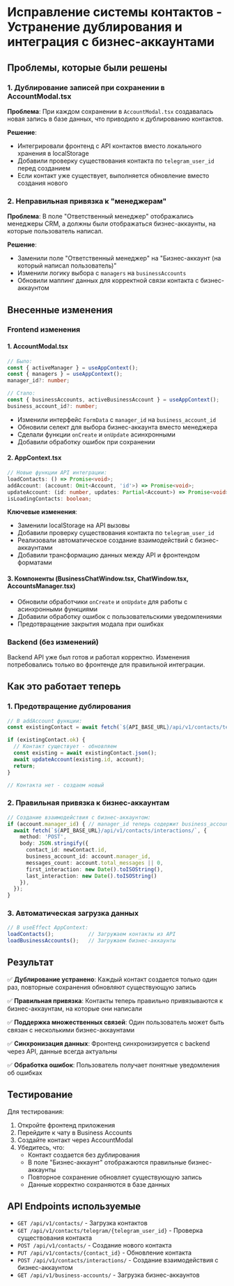 # Исправление системы контактов - Устранение дублирования и интеграция с бизнес-аккаунтами

## Проблемы, которые были решены

### 1. Дублирование записей при сохранении в AccountModal.tsx
**Проблема**: При каждом сохранении в `AccountModal.tsx` создавалась новая запись в базе данных, что приводило к дублированию контактов.

**Решение**:
- Интегрировали фронтенд с API контактов вместо локального хранения в localStorage
- Добавили проверку существования контакта по `telegram_user_id` перед созданием
- Если контакт уже существует, выполняется обновление вместо создания нового

### 2. Неправильная привязка к "менеджерам"
**Проблема**: В поле "Ответственный менеджер" отображались менеджеры CRM, а должны были отображаться бизнес-аккаунты, на которые пользователь написал.

**Решение**:
- Заменили поле "Ответственный менеджер" на "Бизнес-аккаунт (на который написал пользователь)"
- Изменили логику выбора с `managers` на `businessAccounts`
- Обновили маппинг данных для корректной связи контакта с бизнес-аккаунтом

## Внесенные изменения

### Frontend изменения

#### 1. AccountModal.tsx
```typescript
// Было:
const { activeManager } = useAppContext();
const { managers } = useAppContext();
manager_id?: number;

// Стало:
const { businessAccounts, activeBusinessAccount } = useAppContext();
business_account_id?: number;
```

- Изменили интерфейс `FormData` с `manager_id` на `business_account_id`
- Обновили селект для выбора бизнес-аккаунта вместо менеджера
- Сделали функции `onCreate` и `onUpdate` асинхронными
- Добавили обработку ошибок при сохранении

#### 2. AppContext.tsx
```typescript
// Новые функции API интеграции:
loadContacts: () => Promise<void>;
addAccount: (account: Omit<Account, 'id'>) => Promise<void>;
updateAccount: (id: number, updates: Partial<Account>) => Promise<void>;
isLoadingContacts: boolean;
```

**Ключевые изменения**:
- Заменили localStorage на API вызовы
- Добавили проверку существования контакта по `telegram_user_id`
- Реализовали автоматическое создание взаимодействий с бизнес-аккаунтами
- Добавили трансформацию данных между API и фронтендом форматами

#### 3. Компоненты (BusinessChatWindow.tsx, ChatWindow.tsx, AccountsManager.tsx)
- Обновили обработчики `onCreate` и `onUpdate` для работы с асинхронными функциями
- Добавили обработку ошибок с пользовательскими уведомлениями
- Предотвращение закрытия модала при ошибках

### Backend (без изменений)
Backend API уже был готов и работал корректно. Изменения потребовались только во фронтенде для правильной интеграции.

## Как это работает теперь

### 1. Предотвращение дублирования
```typescript
// В addAccount функции:
const existingContact = await fetch(`${API_BASE_URL}/api/v1/contacts/telegram/${account.user_id}`);

if (existingContact.ok) {
  // Контакт существует - обновляем
  const existing = await existingContact.json();
  await updateAccount(existing.id, account);
  return;
}

// Контакта нет - создаем новый
```

### 2. Правильная привязка к бизнес-аккаунтам
```typescript
// Создание взаимодействия с бизнес-аккаунтом:
if (account.manager_id) { // manager_id теперь содержит business_account_id
  await fetch(`${API_BASE_URL}/api/v1/contacts/interactions/`, {
    method: 'POST',
    body: JSON.stringify({
      contact_id: newContact.id,
      business_account_id: account.manager_id,
      messages_count: account.total_messages || 0,
      first_interaction: new Date().toISOString(),
      last_interaction: new Date().toISOString()
    }),
  });
}
```

### 3. Автоматическая загрузка данных
```typescript
// В useEffect AppContext:
loadContacts();           // Загружаем контакты из API
loadBusinessAccounts();   // Загружаем бизнес-аккаунты
```

## Результат

✅ **Дублирование устранено**: Каждый контакт создается только один раз, повторные сохранения обновляют существующую запись

✅ **Правильная привязка**: Контакты теперь правильно привязываются к бизнес-аккаунтам, на которые они написали

✅ **Поддержка множественных связей**: Один пользователь может быть связан с несколькими бизнес-аккаунтами

✅ **Синхронизация данных**: Фронтенд синхронизируется с backend через API, данные всегда актуальны

✅ **Обработка ошибок**: Пользователь получает понятные уведомления об ошибках

## Тестирование

Для тестирования:
1. Откройте фронтенд приложения
2. Перейдите к чату в Business Accounts
3. Создайте контакт через AccountModal
4. Убедитесь, что:
   - Контакт создается без дублирования
   - В поле "Бизнес-аккаунт" отображаются правильные бизнес-аккаунты
   - Повторное сохранение обновляет существующую запись
   - Данные корректно сохраняются в базе данных

## API Endpoints используемые

- `GET /api/v1/contacts/` - Загрузка контактов
- `GET /api/v1/contacts/telegram/{telegram_user_id}` - Проверка существования контакта
- `POST /api/v1/contacts/` - Создание нового контакта
- `PUT /api/v1/contacts/{contact_id}` - Обновление контакта
- `POST /api/v1/contacts/interactions/` - Создание взаимодействия с бизнес-аккаунтом
- `GET /api/v1/business-accounts/` - Загрузка бизнес-аккаунтов
